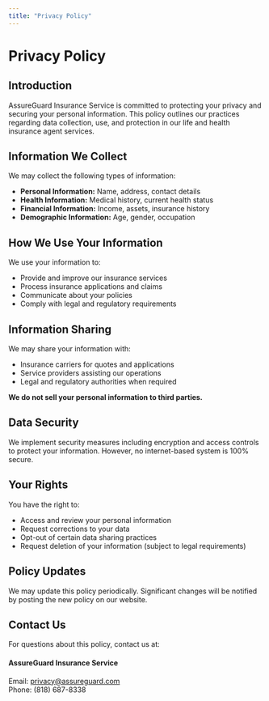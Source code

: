 ```yaml
---
title: "Privacy Policy"
---
```


# Privacy Policy

## Introduction

AssureGuard Insurance Service is committed to protecting your privacy and securing your personal information. This policy outlines our practices regarding data collection, use, and protection in our life and health insurance agent services.

## Information We Collect

We may collect the following types of information:

- **Personal Information:** Name, address, contact details
- **Health Information:** Medical history, current health status
- **Financial Information:** Income, assets, insurance history
- **Demographic Information:** Age, gender, occupation

## How We Use Your Information

We use your information to:

- Provide and improve our insurance services
- Process insurance applications and claims
- Communicate about your policies
- Comply with legal and regulatory requirements

## Information Sharing

We may share your information with:

- Insurance carriers for quotes and applications
- Service providers assisting our operations
- Legal and regulatory authorities when required

**We do not sell your personal information to third parties.**

## Data Security

We implement security measures including encryption and access controls to protect your information. However, no internet-based system is 100% secure.

## Your Rights

You have the right to:

- Access and review your personal information
- Request corrections to your data
- Opt-out of certain data sharing practices
- Request deletion of your information (subject to legal requirements)

## Policy Updates

We may update this policy periodically. Significant changes will be notified by posting the new policy on our website.

## Contact Us

For questions about this policy, contact us at:

#### AssureGuard Insurance Service  
Email: privacy@assureguard.com  
Phone: (818) 687-8338